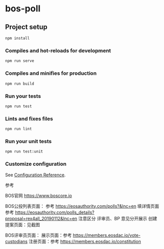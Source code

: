 # bos-poll

## Project setup
```
npm install
```

### Compiles and hot-reloads for development
```
npm run serve
```

### Compiles and minifies for production
```
npm run build
```

### Run your tests
```
npm run test
```

### Lints and fixes files
```
npm run lint
```

### Run your unit tests
```
npm run test:unit
```

### Customize configuration
See [Configuration Reference](https://cli.vuejs.org/config/).


参考

BOS官网 https://www.boscore.io

BOS公投列表页面： 参考 https://eosauthority.com/polls?&lnc=en
    填详情页面 参考 https://eosauthority.com/polls_details?proposal=rex4all_20190112&lnc=en
        注意区分 评审员、BP 意见分开展示
    创建提案页面：见截图

BOS评审员页面：
    展示页面：参考 https://members.eosdac.io/vote-custodians
    注册页面：参考 https://members.eosdac.io/constitution